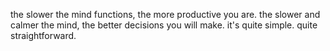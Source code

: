 the slower the mind functions, the more productive you are.
the slower and calmer the mind, the better decisions you will make. it's quite simple. quite straightforward.

